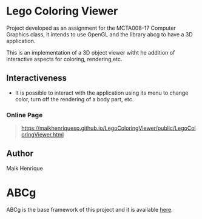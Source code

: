 # Lego Coloring Viewer
Project developed as an assignment for the MCTA008-17 Computer Graphics class, it intends to use OpenGL and the library abcg to have a 3D application.

<p>This is an implementation of a 3D object viewer witht he addition of interactive aspects for coloring, rendering,etc. </p>

## Interactiveness
 - It is possible to interact with the application using its menu to change color, turn off the rendering of a body part, etc.

### Online Page
> https://maikhenriquesp.github.io/LegoColoringViewer/public/LegoColoringViewer.html

## Author
<p>Maik Henrique</p>


# ABCg
ABCg is the base framework of this project and it is available [here](https://github.com/hbatagelo/abcg).
